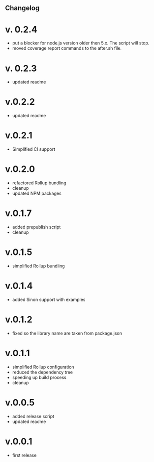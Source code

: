 ## Changelog

# v. 0.2.4

- put a blocker for node.js version older then 5.x. The script will stop.
- moved coverage report commands to the after.sh file.

# v. 0.2.3

- updated readme

# v.0.2.2

- updated readme

# v.0.2.1

- Simplified CI support

# v.0.2.0

- refactored Rollup bundling
- cleanup
- updated NPM packages

# v.0.1.7

- added prepublish script
- cleanup

# v.0.1.5

- simplified Rollup bundling

# v.0.1.4

- added Sinon support with examples

# v.0.1.2

- fixed so the library name are taken from package.json

# v.0.1.1

- simplified Rollup configuration
- reduced the dependency tree
- speeding up build process
- cleanup

# v.0.0.5

- added release script
- updated readme

# v.0.0.1
- first release